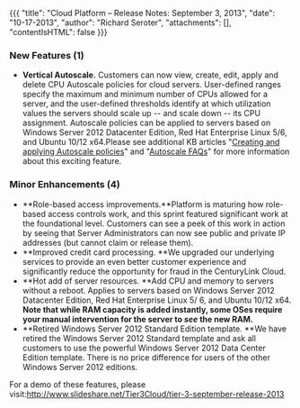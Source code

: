 {{{
  "title": "Cloud Platform – Release Notes: September 3, 2013",
  "date": "10-17-2013",
  "author": "Richard Seroter",
  "attachments": [],
  "contentIsHTML": false
}}}

### New Features (1)

* **Vertical Autoscale.** Customers can now view, create, edit, apply and delete CPU Autoscale policies for cloud servers. User-defined ranges specify the maximum and minimum number of CPUs allowed for a server, and the user-defined thresholds identify at which utilization values the servers should scale up -- and scale down -- its CPU assignment. Autoscale policies can be applied to servers based on Windows Server 2012 Datacenter Edition, Red Hat Enterprise Linux 5/6, and Ubuntu 10/12 x64.Please see additional KB articles "<a href="../../Autoscale/creating-and-applying-autoscale-policies.md">Creating and applying Autoscale policies</a>" and "<a href="../../Autoscale/autoscale-faq.md">Autoscale FAQs</a>" for more information about this exciting feature.

### Minor Enhancements (4)

* **Role-based access improvements.**Platform is maturing how role-based access controls work, and this sprint featured significant work at the foundational level. Customers can see a peek of this work in action by seeing that Server
    Administrators can now see public and private IP addresses (but cannot claim or release them).
* **Improved credit card processing. **We upgraded our underlying services to provide an even better customer experience and significantly reduce the opportunity for fraud in the CenturyLink Cloud.
* **Hot add of server resources. **Add CPU and memory to servers without a reboot. Applies to servers based on Windows Server 2012 Datacenter Edition, Red Hat Enterprise Linux 5/ 6, and Ubuntu 10/12 x64. **Note that while RAM capacity is added instantly, some OSes require your manual intervention for the server to *see* the new RAM.**
* **Retired Windows Server 2012 Standard Edition template. **We have retired the Windows Server 2012 Standard template and ask all customers to use the powerful Windows Server 2012 Data Center Edition template. There is no price difference
    for users of the other Windows Server 2012 editions.

For a demo of these features, please visit:<a href="http://www.slideshare.net/Tier3Cloud/tier-3-september-release-2013">http://www.slideshare.net/Tier3Cloud/tier-3-september-release-2013</a>
